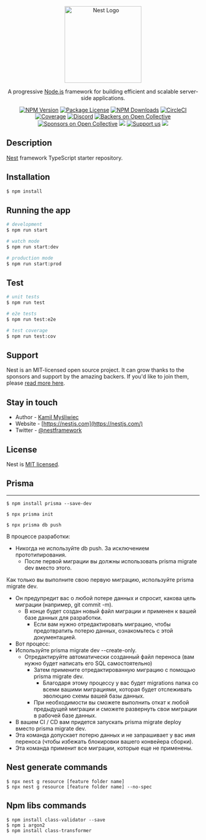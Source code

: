 <p align="center">
  <a href="http://nestjs.com/" target="blank"><img src="https://nestjs.com/img/logo-small.svg" width="200" alt="Nest Logo" /></a>
</p>

[circleci-image]: https://img.shields.io/circleci/build/github/nestjs/nest/master?token=abc123def456
[circleci-url]: https://circleci.com/gh/nestjs/nest

  <p align="center">A progressive <a href="http://nodejs.org" target="_blank">Node.js</a> framework for building efficient and scalable server-side applications.</p>
    <p align="center">
<a href="https://www.npmjs.com/~nestjscore" target="_blank"><img src="https://img.shields.io/npm/v/@nestjs/core.svg" alt="NPM Version" /></a>
<a href="https://www.npmjs.com/~nestjscore" target="_blank"><img src="https://img.shields.io/npm/l/@nestjs/core.svg" alt="Package License" /></a>
<a href="https://www.npmjs.com/~nestjscore" target="_blank"><img src="https://img.shields.io/npm/dm/@nestjs/common.svg" alt="NPM Downloads" /></a>
<a href="https://circleci.com/gh/nestjs/nest" target="_blank"><img src="https://img.shields.io/circleci/build/github/nestjs/nest/master" alt="CircleCI" /></a>
<a href="https://coveralls.io/github/nestjs/nest?branch=master" target="_blank"><img src="https://coveralls.io/repos/github/nestjs/nest/badge.svg?branch=master#9" alt="Coverage" /></a>
<a href="https://discord.gg/G7Qnnhy" target="_blank"><img src="https://img.shields.io/badge/discord-online-brightgreen.svg" alt="Discord"/></a>
<a href="https://opencollective.com/nest#backer" target="_blank"><img src="https://opencollective.com/nest/backers/badge.svg" alt="Backers on Open Collective" /></a>
<a href="https://opencollective.com/nest#sponsor" target="_blank"><img src="https://opencollective.com/nest/sponsors/badge.svg" alt="Sponsors on Open Collective" /></a>
  <a href="https://paypal.me/kamilmysliwiec" target="_blank"><img src="https://img.shields.io/badge/Donate-PayPal-ff3f59.svg"/></a>
    <a href="https://opencollective.com/nest#sponsor"  target="_blank"><img src="https://img.shields.io/badge/Support%20us-Open%20Collective-41B883.svg" alt="Support us"></a>
  <a href="https://twitter.com/nestframework" target="_blank"><img src="https://img.shields.io/twitter/follow/nestframework.svg?style=social&label=Follow"></a>
</p>
  <!--[![Backers on Open Collective](https://opencollective.com/nest/backers/badge.svg)](https://opencollective.com/nest#backer)
  [![Sponsors on Open Collective](https://opencollective.com/nest/sponsors/badge.svg)](https://opencollective.com/nest#sponsor)-->

## Description

[Nest](https://github.com/nestjs/nest) framework TypeScript starter repository.

## Installation

```bash
$ npm install
```

## Running the app

```bash
# development
$ npm run start

# watch mode
$ npm run start:dev

# production mode
$ npm run start:prod
```

## Test

```bash
# unit tests
$ npm run test

# e2e tests
$ npm run test:e2e

# test coverage
$ npm run test:cov
```

## Support

Nest is an MIT-licensed open source project. It can grow thanks to the sponsors and support by the amazing backers. If you'd like to join them, please [read more here](https://docs.nestjs.com/support).

## Stay in touch

- Author - [Kamil Myśliwiec](https://kamilmysliwiec.com)
- Website - [https://nestjs.com](https://nestjs.com/)
- Twitter - [@nestframework](https://twitter.com/nestframework)

## License

Nest is [MIT licensed](LICENSE).


## Prisma
****

````
$ npm install prisma --save-dev

$ npx prisma init

$ npx prisma db push
````

В процессе разработки:
  - Никогда не используйте db push. За исключением прототипирования.
    - После первой миграции вы должны использовать prisma migrate dev вместо этого.
    
Как только вы выполните свою первую миграцию, используйте prisma migrate dev.
- Он предупредит вас о любой потере данных и спросит, какова цель миграции (например, git commit -m).
    - В конце будет создан новый файл миграции и применен к вашей базе данных для разработки.
      - Если вам нужно отредактировать миграцию, чтобы предотвратить потерю данных, ознакомьтесь с этой документацией.
- Вот процесс:
- Используйте prisma migrate dev --create-only.
  - Отредактируйте автоматически созданный файл переноса (вам нужно будет написать его SQL самостоятельно)
    - Затем примените отредактированную миграцию с помощью prisma migrate dev.
      - Благодаря этому процессу у вас будет migrations папка со всеми вашими миграциями, которая будет отслеживать эволюцию схемы вашей базы данных.
    - При необходимости вы сможете выполнить откат к любой предыдущей миграции и сможете развернуть свои миграции в рабочей базе данных.
- В вашем CI / CD вам придется запускать prisma migrate deploy вместо prisma migrate dev.
- Эта команда допускает потерю данных и не запрашивает у вас имя переноса (чтобы избежать блокировки вашего конвейера сборки).
- Эта команда применит все миграции, которые еще не применены.


## Nest generate commands
````
$ npx nest g resource [feature folder name]
$ npx nest g resource [feature folder name] --no-spec
````

## Npm libs commands
````
$ npm install class-validator --save
$ npm i argon2
$ npm install class-transformer
````

